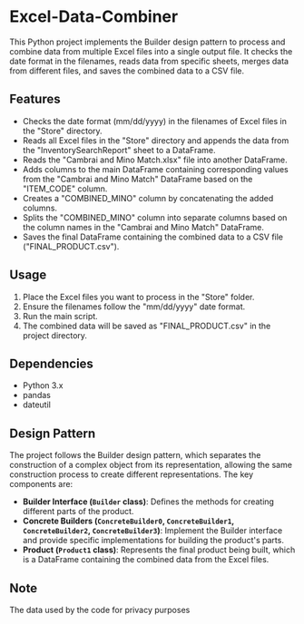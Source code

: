 # Excel-Data-Combiner

This Python project implements the Builder design pattern to process and combine data from multiple Excel files into a single output file. It checks the date format in the filenames, reads data from specific sheets, merges data from different files, and saves the combined data to a CSV file.

## Features

- Checks the date format (mm/dd/yyyy) in the filenames of Excel files in the "Store" directory.
- Reads all Excel files in the "Store" directory and appends the data from the "InventorySearchReport" sheet to a DataFrame.
- Reads the "Cambrai and Mino Match.xlsx" file into another DataFrame.
- Adds columns to the main DataFrame containing corresponding values from the "Cambrai and Mino Match" DataFrame based on the "ITEM_CODE" column.
- Creates a "COMBINED_MINO" column by concatenating the added columns.
- Splits the "COMBINED_MINO" column into separate columns based on the column names in the "Cambrai and Mino Match" DataFrame.
- Saves the final DataFrame containing the combined data to a CSV file ("FINAL_PRODUCT.csv").

## Usage

1. Place the Excel files you want to process in the "Store" folder.
2. Ensure the filenames follow the "mm/dd/yyyy" date format.
3. Run the main script.
4. The combined data will be saved as "FINAL_PRODUCT.csv" in the project directory.

## Dependencies

- Python 3.x
- pandas
- dateutil

## Design Pattern

The project follows the Builder design pattern, which separates the construction of a complex object from its representation, allowing the same construction process to create different representations. The key components are:

- **Builder Interface (`Builder` class)**: Defines the methods for creating different parts of the product.
- **Concrete Builders (`ConcreteBuilder0`, `ConcreteBuilder1`, `ConcreteBuilder2`, `ConcreteBuilder3`)**: Implement the Builder interface and provide specific implementations for building the product's parts.
- **Product (`Product1` class)**: Represents the final product being built, which is a DataFrame containing the combined data from the Excel files.

## Note

The data used by the code for privacy purposes
